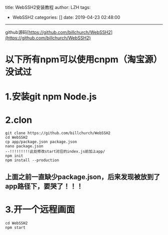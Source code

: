 title: WebSSH2安装教程
author: LZH
tags:
  - WebSSH2
categories: []
date: 2019-04-23 02:48:00
---
github源码[https://github.com/billchurch/WebSSH2](https://github.com/billchurch/WebSSH2)

# 以下所有npm可以使用cnpm（淘宝源）没试过
# 1.安装git npm Node.js
# 2.clon
```
git clone https://github.com/billchurch/WebSSH2
cd WebSSH2
cp app/package.json package.json
nano package.json
--!!!!!!!!!此处修改start对应的index.js前加上app/
npm init
npm install --production
```

## 上面之前一直缺少package.json，后来发现被放到了app路径下，要哭了！！！

# 3.开一个远程画面
```
cd WebSSH2
npm start
```